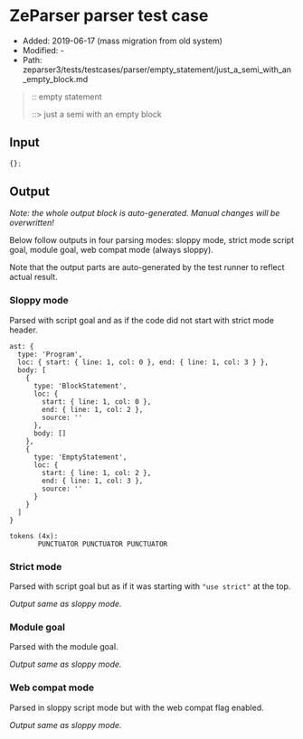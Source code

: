 # ZeParser parser test case

- Added: 2019-06-17 (mass migration from old system)
- Modified: -
- Path: zeparser3/tests/testcases/parser/empty_statement/just_a_semi_with_an_empty_block.md

> :: empty statement
>
> ::> just a semi with an empty block

## Input

`````js
{};
`````

## Output

_Note: the whole output block is auto-generated. Manual changes will be overwritten!_

Below follow outputs in four parsing modes: sloppy mode, strict mode script goal, module goal, web compat mode (always sloppy).

Note that the output parts are auto-generated by the test runner to reflect actual result.

### Sloppy mode

Parsed with script goal and as if the code did not start with strict mode header.

`````
ast: {
  type: 'Program',
  loc: { start: { line: 1, col: 0 }, end: { line: 1, col: 3 } },
  body: [
    {
      type: 'BlockStatement',
      loc: {
        start: { line: 1, col: 0 },
        end: { line: 1, col: 2 },
        source: ''
      },
      body: []
    },
    {
      type: 'EmptyStatement',
      loc: {
        start: { line: 1, col: 2 },
        end: { line: 1, col: 3 },
        source: ''
      }
    }
  ]
}

tokens (4x):
       PUNCTUATOR PUNCTUATOR PUNCTUATOR
`````

### Strict mode

Parsed with script goal but as if it was starting with `"use strict"` at the top.

_Output same as sloppy mode._

### Module goal

Parsed with the module goal.

_Output same as sloppy mode._

### Web compat mode

Parsed in sloppy script mode but with the web compat flag enabled.

_Output same as sloppy mode._

